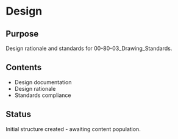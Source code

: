 # Design

## Purpose
Design rationale and standards for 00-80-03_Drawing_Standards.

## Contents
- Design documentation
- Design rationale
- Standards compliance

## Status
Initial structure created - awaiting content population.
